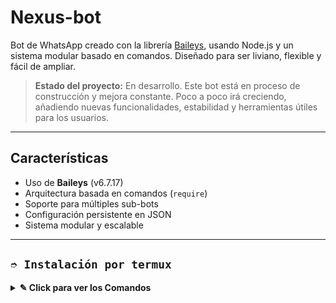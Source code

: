 # Nexus-bot

Bot de WhatsApp creado con la librería [Baileys](https://github.com/WhiskeySockets/Baileys), usando Node.js y un sistema modular basado en comandos. Diseñado para ser liviano, flexible y fácil de ampliar.

> **Estado del proyecto:** En desarrollo. Este bot está en proceso de construcción y mejora constante. Poco a poco irá creciendo, añadiendo nuevas funcionalidades, estabilidad y herramientas útiles para los usuarios.

---

## Características

- Uso de **Baileys** (v6.7.17)
- Arquitectura basada en comandos (`require`)
- Soporte para múltiples sub-bots
- Configuración persistente en JSON
- Sistema modular y escalable

---

## **`➮ Instalación por termux`**

<details>
 <summary><b> ✎ Click para ver los Comandos </b></summary>

😄 **Instalación manual por termux** 😄
❗Nota: Copie y pegue los comandos en termux uno por uno.
```bash
termux-setup-storage
```

```bash
apt update && apt upgrade && pkg install -y git nodejs ffmpeg imagemagick yarn
```

```bash
git clone https://github.com/eljhonwtf22/Nexus-bot.git
```
```bash
cd Nexus-bot
```
```bash
yarn install
```

```bash
npm install
```

```bash
npm update
```

```bash
npm start
```

> Si aparece (Y/I/N/O/D/Z) [default=N] ? use la letra "y" + "ENTER" para continuar con la instalación

 **Activar en caso de detenerse en termux**

> Si después de instalar el bot en Termux se detiene (pantalla en blanco, pérdida de conexión a Internet, reinicio del dispositivo), sigue estos pasos:

 Abre Termux y navega al directorio del bot:
   
   ```bash
    cd cd Nexus-bot
   ```cd /sdcard/Nexus-bot
   ```cd Nexus-bot
   ```

❒ Inicia el bot nuevamente:
  
   ```bash
    npm start
   ```
